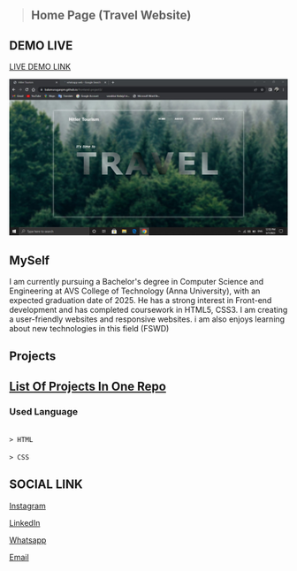 > ## Home Page (Travel Website)

## DEMO LIVE

[LIVE DEMO LINK](https://balamuruganpm.github.io/frontend-project3/)

<img src="hitlar.jpg">

## MySelf

I am currently pursuing a Bachelor's degree in Computer Science and Engineering at AVS College of Technology (Anna University), with an expected graduation date of 2025. He has a strong interest in Front-end development and has completed coursework in HTML5, CSS3. I am creating a user-friendly websites and responsive websites. i am also enjoys learning about new technologies in this field (FSWD)

## Projects

## [List Of Projects In One Repo](https://github.com/Balamuruganpm/MyAllProjects)

### Used Language

```

> HTML

> CSS

```

## SOCIAL LINK

[Instagram](https://instagram.com/balaselfie_bd)

[LinkedIn](https://www.linkedin.com/in/balamurugan-p-m)

[Whatsapp](https://wa.me/+919677804820)

[Email](mailto:balamuruganedsty@gmail.com)
